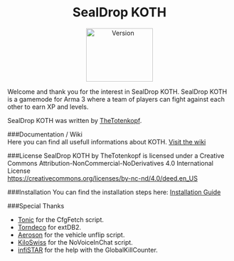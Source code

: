 <h1 align="center">SealDrop KOTH</h1>
<p align="center">
    <img src="http://ftp.sealdrop.de/koth/koth_version.png" width="150" height="120" alt="Version" />
  </a>
</p>

Welcome and thank you for the interest in SealDrop KOTH. SealDrop KOTH is a gamemode for Arma 3 where a team of players can fight against each other to earn XP and levels. 

SealDrop KOTH was written by [TheTotenkopf](https://github.com/TheTotenkopf).

###Documentation / Wiki</br>
Here you can find all usefull informations about KOTH. [Visit the wiki](https://github.com/TheTotenkopf/SealDrop-KOTH/wiki)

###License
SealDrop KOTH by TheTotenkopf is licensed under a Creative Commons Attribution-NonCommercial-NoDerivatives 4.0 International License</br>
https://creativecommons.org/licenses/by-nc-nd/4.0/deed.en_US</br>

###Installation
You can find the installation steps here: [Installation Guide](https://github.com/TheTotenkopf/SealDrop-KOTH/wiki#installation)

###Special Thanks
* [Tonic](https://github.com/TAWTonic) for the CfgFetch script.
* [Torndeco](https://github.com/Torndeco) for extDB2.
* [Aeroson](https://github.com/aeroson) for the vehicle unflip script.
* [KiloSwiss](https://github.com/KiloSwiss) for the NoVoiceInChat script.
* [infiSTAR](https://github.com/infiSTAR) for the help with the GlobalKillCounter.
